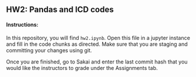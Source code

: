 ## HW2: Pandas and ICD codes 

#### Instructions:

In this repository, you will find `hw2.ipynb`. Open this file in a jupyter instance and fill in the code chunks as directed. Make sure that you are staging and committing your changes using git.

Once you are finished, go to Sakai and enter the last commit hash that you would like the instructors to grade under the Assignments tab.
